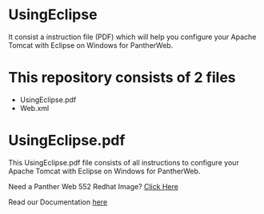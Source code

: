 # UsingEclipse
It consist a instruction file (PDF) which will help you configure your Apache Tomcat with Eclipse on Windows for PantherWeb.

# This repository consists of 2 files
* UsingEclipse.pdf
* Web.xml

# UsingEclipse.pdf
This UsingEclipse.pdf file consists of all instructions to configure your Apache Tomcat with Eclipse on Windows for PantherWeb.

Need a Panther Web 552 Redhat Image? [Click Here](https://hub.docker.com/r/prolificspanther/pantherweb "Named link title") 

Read our Documentation [here](https://docs.prolifics.com)
